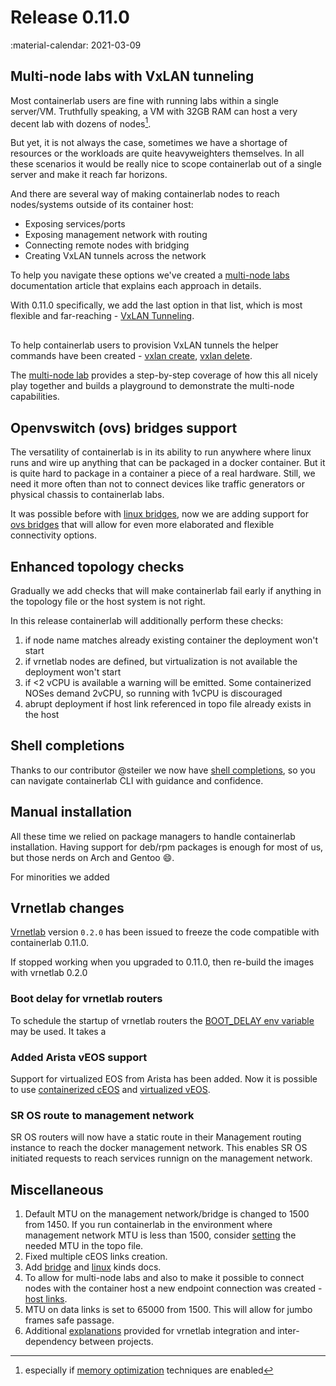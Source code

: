 # Release 0.11.0
:material-calendar: 2021-03-09
## Multi-node labs with VxLAN tunneling
Most containerlab users are fine with running labs within a single server/VM. Truthfully speaking, a VM with 32GB RAM can host a very decent lab with dozens of nodes[^1].

But yet, it is not always the case, sometimes we have a shortage of resources or the workloads are quite heavyweighters themselves. In all these scenarios it would be really nice to scope containerlab out of a single server and make it reach far horizons.

And there are several way of making containerlab nodes to reach nodes/systems outside of its container host:

* Exposing services/ports
* Exposing management network with routing
* Connecting remote nodes with bridging
* Creating VxLAN tunnels across the network

To help you navigate these options we've created a [multi-node labs](../manual/multi-node.md) documentation article that explains each approach in details.

With 0.11.0 specifically, we add the last option in that list, which is most flexible and far-reaching - [VxLAN Tunneling](../manual/multi-node.md#vxlan-tunneling).

<div class="mxgraph" style="max-width:100%;border:1px solid transparent;margin:0 auto; display:block;" data-mxgraph="{&quot;page&quot;:9,&quot;zoom&quot;:1.5,&quot;highlight&quot;:&quot;#0000ff&quot;,&quot;nav&quot;:true,&quot;check-visible-state&quot;:true,&quot;resize&quot;:true,&quot;url&quot;:&quot;https://raw.githubusercontent.com/srl-labs/containerlab/diagrams/multinode.drawio&quot;}"></div>
<script type="text/javascript" src="https://cdn.jsdelivr.net/gh/hellt/drawio-js@main/embed2.js" async></script>

To help containerlab users to provision VxLAN tunnels the helper commands have been created - [vxlan create](../cmd/tools/vxlan/create.md), [vxlan delete](../cmd/tools/vxlan/delete.md).

The [multi-node lab](../lab-examples/multinode.md) provides a step-by-step coverage of how this all nicely play together and builds a playground to demonstrate the multi-node capabilities.

## Openvswitch (ovs) bridges support
The versatility of containerlab is in its ability to run anywhere where linux runs and wire up anything that can be packaged in a docker container. But it is quite hard to package in a container a piece of a real hardware. Still, we need it more often than not to connect devices like traffic generators or physical chassis to containerlab labs.

It was possible before with [linux bridges](../manual/kinds/bridge.md), now we are adding support for [ovs bridges](../manual/kinds/ovs-bridge.md) that will allow for even more elaborated and flexible connectivity options.

## Enhanced topology checks
Gradually we add checks that will make containerlab fail early if anything in the topology file or the host system is not right.

In this release containerlab will additionally perform these checks:

1. if node name matches already existing container the deployment won't start
2. if vrnetlab nodes are defined, but virtualization is not available the deployment won't start
3. if <2 vCPU is available a warning will be emitted. Some containerized NOSes demand 2vCPU, so running with 1vCPU is discouraged
4. abrupt deployment if host link referenced in topo file already exists in the host

## Shell completions
Thanks to our contributor @steiler we now have [shell completions](../cmd/completion.md), so you can navigate containerlab CLI with guidance and confidence.

## Manual installation
All these time we relied on package managers to handle containerlab installation. Having support for deb/rpm packages is enough for most of us, but those nerds on Arch and Gentoo :smile:.

For minorities we added 

## Vrnetlab changes
[Vrnetlab](https://github.com/hellt/vrnetlab/tree/v0.2.0) version `0.2.0` has been issued to freeze the code compatible with containerlab 0.11.0.

If stopped working when you upgraded to 0.11.0, then re-build the images with vrnetlab 0.2.0

### Boot delay for vrnetlab routers
To schedule the startup of vrnetlab routers the [BOOT_DELAY env variable](../manual/vrnetlab.md#boot-delay) may be used. It takes a  

### Added Arista vEOS support
Support for virtualized EOS from Arista has been added. Now it is possible to use [containerized cEOS](../manual/kinds/ceos.md) and [virtualized vEOS](../manual/kinds/vr-veos.md).

### SR OS route to management network
SR OS routers will now have a static route in their Management routing instance to reach the docker management network. This enables SR OS initiated requests to reach services runnign on the management network.

## Miscellaneous

1. Default MTU on the management network/bridge is changed to 1500 from 1450. If you run containerlab in the environment where management network MTU is less than 1500, consider [setting](../manual/network.md) the needed MTU in the topo file.
2. Fixed multiple cEOS links creation.
3. Add [bridge](../manual/kinds/bridge.md) and [linux](../manual/kinds/linux.md) kinds docs.
4. To allow for multi-node labs and also to make it possible to connect nodes with the container host a new endpoint connection was created - [host links](../manual/network.md#host-links).
5. MTU on data links is set to 65000 from 1500. This will allow for jumbo frames safe passage.
6. Additional [explanations](../manual/vrnetlab.md) provided for vrnetlab integration and inter-dependency between projects.

[^1]: especially if [memory optimization](../manual/vrnetlab.md#memory-optimization) techniques are enabled